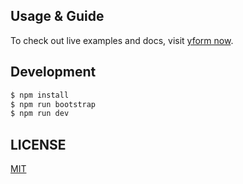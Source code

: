 ## Usage & Guide

To check out live examples and docs, visit [yform now](https://father-doc-yform.now.sh/).

## Development

```bash
$ npm install
$ npm run bootstrap
$ npm run dev
```

## LICENSE

[MIT](https://github.com/umijs/umi/blob/master/LICENSE)
